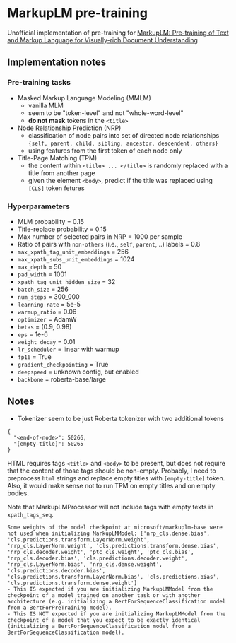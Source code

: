 # MarkupLM pre-training
Unofficial implementation of pre-training for [MarkupLM: Pre-training of Text and Markup Language for Visually-rich Document Understanding](https://arxiv.org/abs/2110.08518)


## Implementation notes
### Pre-training tasks
- Masked Markup Language Modeling (MMLM)
    - vanilla MLM
    - seem to be "token-level" and not "whole-word-level"
    - **do not mask** tokens in the `<title>`
- Node Relationship Prediction (NRP)   
    - classification of node pairs into set of directed node relationships `{self, parent, child, sibling, ancestor, descendent, others}`
    - using features from the first token of each node only
- Title-Page Matching (TPM)
    - the content within `<title> ... </title>` is randomly replaced with a title from another page
    - given the element `<body>`, predict if the title was replaced using `[CLS]` token fetures
 
### Hyperparameters
- MLM probability = 0.15
- Title-replace probability = 0.15
- Max number of selected pairs in NRP = 1000 per sample
- Ratio of pairs with
`non-others` (i.e., `self`, `parent`, ..) labels = 0.8
- `max_xpath_tag_unit_embeddings` = 256
- `max_xpath_subs_unit_embeddings` = 1024
- `max_depth` = 50
- `pad_width` = 1001
- `xpath_tag_unit_hidden_size` = 32
- `batch_size` = 256
- `num_steps` = 300_000
- `learning rate` = 5e-5
- `warmup_ratio` = 0.06
- `optimizer` = AdamW
- `betas` = (0.9, 0.98)
- `eps` = 1e-6
- `weight decay` = 0.01
- `lr_scheduler` = linear with warmup
- `fp16` = True
- `gradient_checkpointing` = True
- `deepspeed` = unknown config, but enabled
- `backbone` = roberta-base/large

## Notes
- Tokenizer seem to be just Roberta tokenizer with two additional tokens
```
{
  "<end-of-node>": 50266,
  "[empty-title]": 50265
}
```
HTML requires tags `<title>` and `<body>` to be present, but does not require that the content of those tags should be non-empty. Probably, I need to preprocess `html` strings and replace empty titles with `[empty-title]` token. Also, it would make sense not to run TPM on empty titles and on empty bodies.

Note that MarkupLMProcessor will not include tags with empty texts in `xpath_tags_seq`.

```
Some weights of the model checkpoint at microsoft/markuplm-base were not used when initializing MarkupLMModel: ['nrp_cls.dense.bias', 'cls.predictions.transform.LayerNorm.weight', 'nrp_cls.LayerNorm.weight', 'cls.predictions.transform.dense.bias', 'nrp_cls.decoder.weight', 'ptc_cls.weight', 'ptc_cls.bias', 'nrp_cls.decoder.bias', 'cls.predictions.decoder.weight', 'nrp_cls.LayerNorm.bias', 'nrp_cls.dense.weight', 'cls.predictions.decoder.bias', 'cls.predictions.transform.LayerNorm.bias', 'cls.predictions.bias', 'cls.predictions.transform.dense.weight']
- This IS expected if you are initializing MarkupLMModel from the checkpoint of a model trained on another task or with another architecture (e.g. initializing a BertForSequenceClassification model from a BertForPreTraining model).
- This IS NOT expected if you are initializing MarkupLMModel from the checkpoint of a model that you expect to be exactly identical (initializing a BertForSequenceClassification model from a BertForSequenceClassification model).
```
